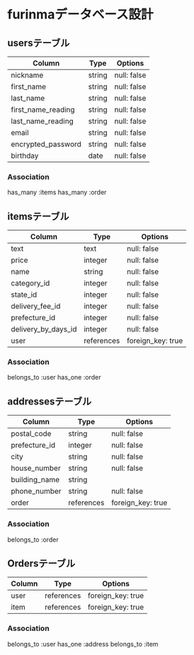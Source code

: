 # furinmaデータベース設計

## usersテーブル

| Column             | Type       | Options
| ------------------ | ---------- | -----------------
| nickname           | string     | null: false
| first_name         | string     | null: false
| last_name          | string     | null: false
| first_name_reading | string     | null: false
| last_name_reading  | string     | null: false
| email              | string     | null: false
| encrypted_password | string     | null: false
| birthday           | date       | null: false

### Association

has_many :items
has_many :order

## itemsテーブル

| Column              | Type       | Options
| ------------------- | ---------- | ----------------
| text                | text       | null: false
| price               | integer    | null: false
| name                | string     | null: false
| category_id         | integer    | null: false
| state_id            | integer    | null: false
| delivery_fee_id     | integer    | null: false
| prefecture_id       | integer    | null: false
| delivery_by_days_id | integer    | null: false
| user                | references | foreign_key: true

### Association

belongs_to :user
has_one :order

## addressesテーブル

| Column        | Type       | Options
| ------------- | ---------- | -----------------
| postal_code   | string     | null: false
| prefecture_id | integer    | null: false
| city          | string     | null: false
| house_number  | string     | null: false
| building_name | string     |
| phone_number  | string     | null: false
| order         | references | foreign_key: true

### Association
belongs_to :order

## Ordersテーブル

| Column  | Type       | Options
| ------- | ---------- | -----------------
| user    | references | foreign_key: true
| item    | references | foreign_key: true

### Association
belongs_to :user
has_one :address
belongs_to :item